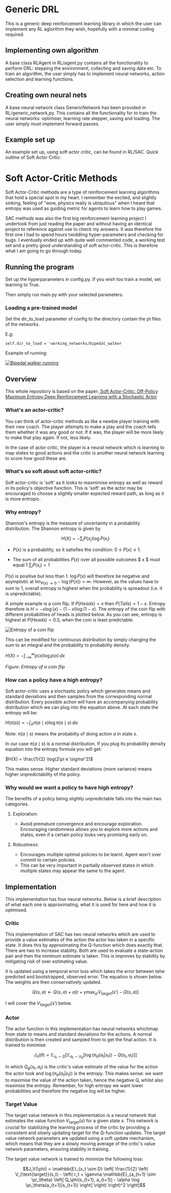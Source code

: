 # Generic DRL

This is a generic deep reinforcement learning library in which the user can implement any RL aglorithm they wish, hopefully with a minimal coding required.

## Implementing own algorithm
A base class RLAgent in RL/agent.py contains all the functionality to perform DRL: stepping the environment, collecting and saving data etc. To train an algorithm, the user simply has to implement neural networks, action selection and learning functions.

## Creating own neural nets
A base neural network class GenericNetwork has been provided in RL/generic_network,py. This contains all the functionality for to train the neural networks: optimiser, learning rate stepper, saving and loading. The user simply must implement forward passes.

## Example set up
An example set up, using soft actor critic, can be found in RL/SAC. Quick outline of Soft Actor Critic:

# Soft Actor-Critic Methods

Soft Actor-Critic methods are a type of reinforcement learning algorithms that hold a special spot in my heart. I remember the excited, and slightly sinking, feeling of "wow, physics really is ubiquitous" when I heard that entropy was used as guiding metric for agents to learn how to play games.

SAC methods was also the first big reinforcement learning project I undertook from just reading the paper and without having an identical project to reference against use to check my answers. It was therefore the first one I had to spend hours twiddling hyper-parameters and checking for bugs. I eventually ended up with quite well commented code, a working test set and a pretty good understanding of soft actor-critic. This is therefore what I am going to go through today.

## Running the program

Set up the hyperparameters in config.py. If you wish too train a model, set learning to True.

Then simply run main.py with your selected parameters.

### Loading a pre-trained model

Set the dir_to_load parameter of config to the directory contain the pt files of the networks.

E.g:

```self.dir_to_load = 'working_networks/bipedal_walker```

Example of running: 

[![Bipedal walker running](images/bipedal_walker_example.png)](https://www.youtube.com/watch?v=2XYsnjucNiY)

## Overview

This whole repository is based on the paper:[ Soft Actor-Critic: Off-Policy Maximum Entropy Deep Reinforcement Learning with a Stochastic Actor]([URL](https://arxiv.org/pdf/1801.01290))

### What's an actor-critic?

You can think of actor-critic methods as like a newbie player training with their new coach. The player attempts to make a play and the coach tells them whether it was any good or not. If it was, the player will be more likely to make that play again. If not, less likely.

In the case of actor critic, the player is a neural network which is learning to map states to good actions and the critic is another neural network learning to score how good these are. 

### What's so soft about soft actor-critic?

Soft actor-critic is 'soft' as it looks to maxmimise entropy as well as reward in its policy's objective function. This is 'soft' as the actor may be encouraged to choose a slightly smaller expected reward path, as long as it is more entropic.

### Why entropy?

Shannon's entropy is the measure of uncertainty in a probability distribution. The Shannon entropy is given by 

$$H(X) = -\sum_{i} P(x_i) \log P(x_i)$$

- $P(x)$ is a probability, so it satisfies the condition: $0 \leq P(x) \leq 1$.

- The sum of all probabilities $P(x)$ over all possible outcomes $ x $ must equal 1 $\sum_{i} P(x_i) = 1$

$P(x)$ is positive but less than 1. $\log P(x)$ will therefore be negative and asymptotic at $\lim_{P(x) \to 0} -\log(P(x)) = \infty$. However, as the values have to sum to 1, overall entropy is highest when the probability is spreadout (i.e. it is unpredictable).

A simple example is a coin flip. If $P(Heads) = x$ then $P(Tails) = 1 - x$. Entropy therefore is $H = -x \log(x) - (1-x) \log(1-x)$. The entropy of the coin flip with different probabilities of heads is plotted below. As you can see, entropy is highest at $P(Heads) = 0.5$, when the coin is least predictable.

![Entropy of a coin flip](images/entropy_coin.png)

This can be modified for continuous distribution by simply changing the sum to an integral and the probability to probability density.

$H(X) = -\int_{-\infty}^{\infty} p(x) \log p(x) \, dx$


*Figure: Entropy of a coin flip*


### How can a policy have a high entropy?

Soft actor-critic uses a stochastic policy which generates means and standard deviations and then samples from the corresponding normal distribution. Every possible action will have an accompanying probability distribution which we can plug into the equation above. At each state the entropy will be: 

$H(\pi(s)) = -\int_{A} \pi(a \mid s) \log \pi(a \mid s) \, da$

Note: $\pi(a \mid s)$  means the probabilty of doing action $a$ in state $s$.

In our case $\pi(a \mid s)$ is a normal distribution. If you plug its probability density equation into the entropy formula you will get:

$H(X) = \frac{1}{2} \log(2\pi e \sigma^2)$

This makes sense. Higher standard deviations (more variance) means higher unpredictability of the policy.

### Why would we want a policy to have high entropy?

The benefits of a policy being slightly unpredictable falls into the main two categories.

1. Exploration:
   - Avoid premature convergence and encourage exploration. Encouraging randomness allows you to explore more actions and states, even if a certain policy looks very promising early on.
  
2. Robustness:
   - Encourages multiple optimal policies to be learnt. Agent won't over commit to certain policies.
   - This can be very important in partially observed states in which multiple states may appear the same to the agent.
  

## Implementation

This implementation has four neural networks. Below is a brief description of what each one is approximating, what it is used for here and how it is optimised. 

### Critic 

This implementation of SAC has two neural networks which are used to provide a value estimates of the action the actor has taken in a specific state. It does this by approximating the Q-function which does exactly that. There are two to increase stability. Both are used to evaluate a state-action pair and then the minimum estimate is taken. This is improves by stability by mitigating risk of over estimating value.

It is updated using a temporal error loss which takes the error between tehe predicted and bootstrapped, observed error. The equation is shown below. The weights are then conservatively updated.

$$Q(s, a) \leftarrow Q(s, a) + \alpha \left[ r + \gamma \max_{a'} V_{target}(s') - Q(s, a) \right]$$

I will cover the $V_{target}(s')$ below.

### Actor

The actor function in this implementation has neural networks whichmap from state to means and standard deviations for the actions. A normal distribution is then created and sampled from to get the final action. It is trained to minimise:

$$J_{\pi}(\theta) = \mathbb{E}_{s_t \sim D} \left[ \mathbb{E}_{a_t \sim \pi_\theta} \left[ \log \left(\pi_\theta(a_t|s_t)\right) - Q(s_t, a_t) \right] \right]$$

In which $Q_\phi(s_t, a_t)$ is the critic's value estimate of the value for the action the actor took and $\log (\pi_\theta(a_t|s_t))$ is the entropy. This makes sense: we want to maximise the value of the action taken, hence the negative Q, whilst also maximise the entropy. Remember, for high entropy we want lower probabilities and therefore the negative log will be higher.

### Target Value 
The target value network in this implementation is a neural network that estimates the value function $V_{\text{target}}(s)$ for a given state $s$. This network is crucial for stabilizing the learning process of the critic by providing a consistent and slowly updating target for the Q-function updates. The target value network parameters are updated using a soft update mechanism, which means that they are a slowly moving average of the critic's value network parameters, ensuring stability in training.

The target value network is trained to minimize the following loss:

$$J_V(\phi) = \mathbb{E}_{s_t \sim D} \left[ \frac{1}{2} \left( V_{\text{target}}(s_t) - \left( r_t + \gamma \mathbb{E}_{a_{t+1} \sim \pi_\theta} \left[ Q_\phi(s_{t+1}, a_{t+1}) - \alpha \log \pi_\theta(a_{t+1}|s_{t+1}) \right] \right) \right)^2 \right]$$